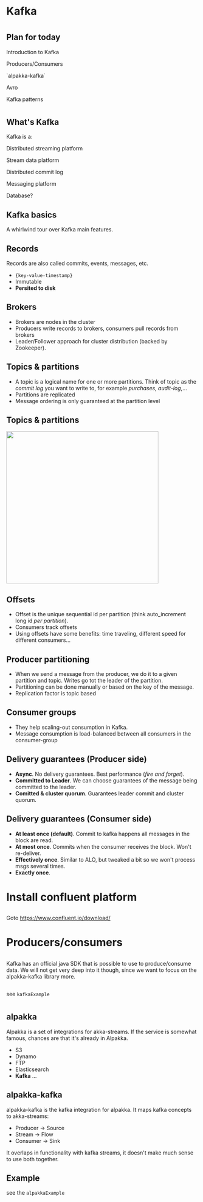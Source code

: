 # Kafka

#

## Plan for today

<p class="fragment fade-in">Introduction to Kafka</p>
<p class="fragment fade-in">Producers/Consumers</p>
<p class="fragment fade-in">`alpakka-kafka`</p>
<p class="fragment fade-in">Avro</p>
<p class="fragment fade-in">Kafka patterns</p>

#

## What's Kafka

Kafka is a:

<p class="fragment fade-in">Distributed streaming platform</p>
<p class="fragment fade-in">Stream data platform</p>
<p class="fragment fade-in">Distributed commit log</p>
<p class="fragment fade-in">Messaging platform</p>
<p class="fragment fade-in">Database?</p>

## Kafka basics

A whirlwind tour over Kafka main features.

## Records

Records are also called commits, events, messages, etc.

- `{key-value-timestamp}`
- Immutable
- **Persited to disk**

## Brokers

- Brokers are nodes in the cluster
- Producers write records to brokers, consumers pull records from
  brokers
- Leader/Follower approach for cluster distribution (backed by
  Zookeeper).
  
## Topics & partitions

- A topic is a logical name for one or more partitions.  Think of
  topic as the _commit log_ you want to write to, for example
  _purchases_, _audit-log_,...
- Partitions are replicated
- Message ordering is only guaranteed at the partition level

## Topics & partitions

<img src="img/topics.jpg" style="height: 400px"/>

## Offsets

- Offset is the unique sequential id per partition (think
  auto_increment long id *per partition*).
- Consumers track offsets
- Using offsets have some benefits: time traveling, different speed
  for different consumers...
  
## Producer partitioning

- When we send a message from the producer, we do it to a given
  partition and topic.  Writes go tot the leader of the partition.
- Partitioning can be done manually or based on the key of the
  message.
- Replication factor is topic based

## Consumer groups

- They help scaling-out consumption in Kafka.
- Message consumption is load-balanced between all consumers in the
  consumer-group

## Delivery guarantees (Producer side)

- **Async**.  No delivery guarantees. Best performance (_fire and
  forget_).
- **Committed to Leader**.  We can choose guarantees of the message
  being committed to the leader.
- **Comitted & cluster quorum**. Guarantees leader commit and cluster
  quorum.

## Delivery guarantees (Consumer side)

- **At least once (default)**. Commit to kafka happens all messages in
  the block are read.
- **At most once**. Commits when the consumer receives the
  block. Won't re-deliver.
- **Effectively once**. Similar to ALO, but tweaked a bit so we won't
  process msgs several times.
- **Exactly once**.

# Install confluent platform

##

Goto https://www.confluent.io/download/

# Producers/consumers

##

Kafka has an official java SDK that is possible to use to
produce/consume data.  We will not get very deep into it though, since
we want to focus on the alpakka-kafka library more.

##

see `kafkaExample`

#

## alpakka

Alpakka is a set of integrations for akka-streams.  If the service is
somewhat famous, chances are that it's already in Alpakka.

- S3
- Dynamo
- FTP
- Elasticsearch
- **Kafka**
...

## alpakka-kafka

alpakka-kafka is the kafka integration for alpakka.  It maps kafka
concepts to akka-streams:

- Producer -> Source
- Stream -> Flow
- Consumer -> Sink

It overlaps in functionality with kafka streams, it doesn't make much
sense to use both together.

## Example

see the `alpakkaExample`
